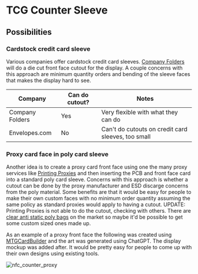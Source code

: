 # TCG Counter Sleeve

## Possibilities

### Cardstock credit card sleeve

Various companies offer cardstock credit card sleeves. [Company Folders](https://www.companyfolders.com/) will do a die cut front face cutout for the display. 
A couple concerns with this approach are minimum quantity orders and bending of the sleeve faces that makes the display hard to see.

| Company | Can do cutout? | Notes |
|----------|----------|----------|
| Company Folders | Yes | Very flexible with what they can do |
| Envelopes.com | No | Can't do cutouts on credit card sleeves, too small |

### Proxy card face in poly card sleeve

Another idea is to create a proxy card front face using one the many proxy services like [Printing Proxies](https://www.printingproxies.com) and then inserting 
the PCB and front face card into a standard poly card sleeve. Concerns with this approach is whether a cutout can be done by the proxy manufacturer and ESD discarge
concerns from the poly material. Some benefits are that it would be easy for people to make their own custom faces with no minimum order quantity assuming the same
policy as standard proxies would apply to having a cutout. UPDATE: Printing Proxies is not able to do the cutout, checking with others. There are 
[clear anti static poly bags](https://www.uline.com/BL_5203/Clear-Anti-Static-Poly-Bags) on the market so maybe it'd be possible to get some custom sized ones made up.


As an example of a proxy front face the following was created using [MTGCardBuilder](https://mtgcardbuilder.com/) and the art was generated using ChatGPT. The display mockup
was added after. It would be pretty easy for people to come up with their own designs using existing tools.

![nfc_counter_proxy](https://github.com/groundst8/tcg-counter-sleeve/assets/53413353/74cd7227-f47b-4b54-9fc8-70c2268b1180)
